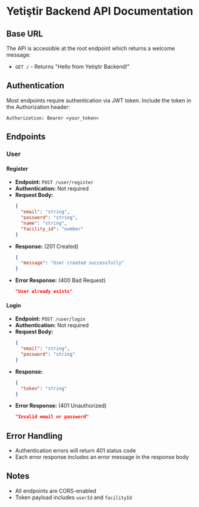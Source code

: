 # Yetiştir Backend API Documentation

## Base URL
The API is accessible at the root endpoint which returns a welcome message:
- `GET /` - Returns "Hello from Yetiştir Backend!"

## Authentication
Most endpoints require authentication via JWT token. Include the token in the Authorization header:
```
Authorization: Bearer <your_token>
```

## Endpoints

### User

#### Register
- **Endpoint:** `POST /user/register`
- **Authentication:** Not required
- **Request Body:**
  ```json
  {
    "email": "string",
    "password": "string",
    "name": "string",
    "facility_id": "number"
  }
  ```
- **Response:** (201 Created)
  ```json
  {
    "message": "User created successfully"
  }
  ```
- **Error Response:** (400 Bad Request)
  ```json
  "User already exists"
  ```

#### Login
- **Endpoint:** `POST /user/login`
- **Authentication:** Not required
- **Request Body:**
  ```json
  {
    "email": "string",
    "password": "string"
  }
  ```
- **Response:**
  ```json
  {
    "token": "string"
  }
  ```
- **Error Response:** (401 Unauthorized)
  ```json
  "Invalid email or password"
  ```

## Error Handling
- Authentication errors will return 401 status code
- Each error response includes an error message in the response body

## Notes
- All endpoints are CORS-enabled
- Token payload includes `userId` and `facilityId`
